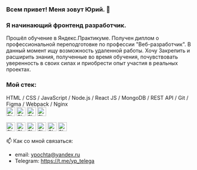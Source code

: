 ### Всем привет! Меня зовут Юрий. 👋
### Я начинающий фронтенд разработчик.
Прошёл обучение в Яндекс.Практикуме. Получен диплом о профессиональной переподготовке по профессии "Веб-разработчик".
В данный момент ищу возможность удаленной работы. Хочу Закрепить и расширить знания, полученные во время обучения, почувствовать уверенность в своих силах и приобрести опыт участия в реальных проектах.  
### Мой стек:
  HTML / CSS / JavaScript / Node.js /  React JS / MongoDB / REST API / Git / Figma / Webpack / Nginx  
  <picture  style="border: 2px;">
  <source media="(prefers-color-scheme: dark)" srcset="https://img.shields.io/badge/html5-%23E34F26.svg?style=for-the-badge&logo=html5&logoColor=white">
  <source media="(prefers-color-scheme: light)" srcset="https://img.shields.io/badge/html5-%23E34F26.svg?style=for-the-badge&logo=html5&logoColor=white">
  <img  height="24" alt="Shows an illustrated sun in light mode and a moon with stars in dark mode." src="https://img.shields.io/badge/html5-%23E34F26.svg?style=for-the-badge&logo=html5&logoColor=white">
</picture>
<picture  style="border: 2px;">
  <source media="(prefers-color-scheme: dark)" srcset="https://img.shields.io/badge/css3-%231572B6.svg?style=for-the-badge&logo=css3&logoColor=white">
  <source media="(prefers-color-scheme: light)" srcset="https://img.shields.io/badge/css3-%231572B6.svg?style=for-the-badge&logo=css3&logoColor=white">
  <img  height="24" alt="Shows an illustrated sun in light mode and a moon with stars in dark mode." src="https://img.shields.io/badge/css3-%231572B6.svg?style=for-the-badge&logo=css3&logoColor=white">
</picture>
<picture  style="border: 2px;">
  <source media="(prefers-color-scheme: dark)" srcset="https://img.shields.io/badge/javascript-%23323330.svg?style=for-the-badge&logo=javascript&logoColor=%23F7DF1E">
  <source media="(prefers-color-scheme: light)" srcset="https://img.shields.io/badge/javascript-%23323330.svg?style=for-the-badge&logo=javascript&logoColor=%23F7DF1E">
  <img  height="24" alt="Shows an illustrated sun in light mode and a moon with stars in dark mode." src="https://img.shields.io/badge/javascript-%23323330.svg?style=for-the-badge&logo=javascript&logoColor=%23F7DF1E">
</picture>
<picture  style="border: 2px;">
  <source media="(prefers-color-scheme: dark)" srcset="https://img.shields.io/badge/node.js-6DA55F?style=for-the-badge&logo=node.js&logoColor=white">
  <source media="(prefers-color-scheme: light)" srcset="https://img.shields.io/badge/node.js-6DA55F?style=for-the-badge&logo=node.js&logoColor=white">
  <img  height="24" alt="Shows an illustrated sun in light mode and a moon with stars in dark mode." src="https://img.shields.io/badge/node.js-6DA55F?style=for-the-badge&logo=node.js&logoColor=white">
</picture> 

<picture  style="border: 2px;">
  <source media="(prefers-color-scheme: dark)" srcset="https://img.shields.io/badge/react-%2320232a.svg?style=for-the-badge&logo=react&logoColor=%2361DAFB">
  <source media="(prefers-color-scheme: light)" srcset="https://img.shields.io/badge/react-%2320232a.svg?style=for-the-badge&logo=react&logoColor=%2361DAFB">
  <img  height="24" alt="Shows an illustrated sun in light mode and a moon with stars in dark mode." src="https://img.shields.io/badge/react-%2320232a.svg?style=for-the-badge&logo=react&logoColor=%2361DAFB">
</picture>

<picture  style="border: 2px;">
  <source media="(prefers-color-scheme: dark)" srcset="https://img.shields.io/badge/MongoDB-%234ea94b.svg?style=for-the-badge&logo=mongodb&logoColor=white">
  <source media="(prefers-color-scheme: light)" srcset="https://img.shields.io/badge/MongoDB-%234ea94b.svg?style=for-the-badge&logo=mongodb&logoColor=white">
  <img  height="24" alt="Shows an illustrated sun in light mode and a moon with stars in dark mode." src="https://img.shields.io/badge/MongoDB-%234ea94b.svg?style=for-the-badge&logo=mongodb&logoColor=white">
</picture>

<picture  style="border: 2px;">
  <source media="(prefers-color-scheme: dark)" srcset="https://img.shields.io/badge/git-%23F05033.svg?style=for-the-badge&logo=git&logoColor=white">
  <source media="(prefers-color-scheme: light)" srcset="https://img.shields.io/badge/git-%23F05033.svg?style=for-the-badge&logo=git&logoColor=white">
  <img  height="24" alt="Shows an illustrated sun in light mode and a moon with stars in dark mode." src="https://img.shields.io/badge/git-%23F05033.svg?style=for-the-badge&logo=git&logoColor=white">
</picture>
<picture  style="border: 2px;">
  <source media="(prefers-color-scheme: dark)" srcset="https://img.shields.io/badge/figma-%23F24E1E.svg?style=for-the-badge&logo=figma&logoColor=white">
  <source media="(prefers-color-scheme: light)" srcset="https://img.shields.io/badge/figma-%23F24E1E.svg?style=for-the-badge&logo=figma&logoColor=white">
  <img  height="24" alt="Shows an illustrated sun in light mode and a moon with stars in dark mode." src="https://img.shields.io/badge/figma-%23F24E1E.svg?style=for-the-badge&logo=figma&logoColor=white">
</picture>

<picture  style="border: 2px;">
  <source media="(prefers-color-scheme: dark)" srcset="https://img.shields.io/badge/webpack-%238DD6F9.svg?style=for-the-badge&logo=webpack&logoColor=black">
  <source media="(prefers-color-scheme: light)" srcset="https://img.shields.io/badge/webpack-%238DD6F9.svg?style=for-the-badge&logo=webpack&logoColor=black">
  <img  height="24" alt="Shows an illustrated sun in light mode and a moon with stars in dark mode." src="https://img.shields.io/badge/webpack-%238DD6F9.svg?style=for-the-badge&logo=webpack&logoColor=black">
</picture>

<picture  style="border: 2px;">
  <source media="(prefers-color-scheme: dark)" srcset="https://img.shields.io/badge/nginx-%23009639.svg?style=for-the-badge&logo=nginx&logoColor=white">
  <source media="(prefers-color-scheme: light)" srcset="https://img.shields.io/badge/nginx-%23009639.svg?style=for-the-badge&logo=nginx&logoColor=white">
  <img  height="24" alt="Shows an illustrated sun in light mode and a moon with stars in dark mode." src="https://img.shields.io/badge/nginx-%23009639.svg?style=for-the-badge&logo=nginx&logoColor=white">
</picture>

📫 Как со мной связаться:  
* email: ypochta@yandex.ru
* Telegram: https://t.me/yp_telega
<!--
**ypongit/ypongit** is a ✨ _special_ ✨ repository because its `README.md` (this file) appears on your GitHub profile.

Here are some ideas to get you started:

- 🔭 I’m currently working on ...
- 🌱 I’m currently learning ...
- 👯 I’m looking to collaborate on ...
- 🤔 I’m looking for help with ...
- 💬 Ask me about ...
- 📫 How to reach me: ...
- 😄 Pronouns: ...
- ⚡ Fun fact: ...
-->

